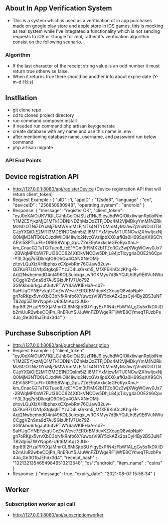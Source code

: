 ## About In App Verification System
- This is a system which is used as a verification of in app purchases made on google play store and apple store in iOS games, this is mocking as real system while I've integrated a functionality which is not sending requests to iOS or Google for real, rather it's verification algorithm consist on the following scenario.

### Algorithm
- If the last character of the receipt string value is an odd number it must return true otherwise false.
- When it returns true there should be another info about expire date (Y-m-d H:i:s)
## Instllation
- git clone repo
- cd to cloned project directory
- run command composer install
- if needed run command php artisan key:generate
- create database with any name and use this name in .env 
- after mentioning database name, username, and password run below command
- php artisan migrate
### API End Points
## Device registration API
- http://127.0.0.1:8080/api/registerDevice (Device registration API that will return client_token)
- Request Example : {
    "uID"   :   1,
    "appID" :   "12sde8",
    "language"  :   "en",
    "deviceID"  :   "256850980948",
    "operating_system"  :   "android"
    } 
- Response: 
{
    "message": "register OK",
    "client_token": "eyJ0eXAiOiJKV1QiLCJhbGciOiJSUzI1NiJ9.eyJhdWQiOiIxIiwianRpIjoiNmY1M2E5YjkzMjQ1MTk1ODNiNDZhMzQxZTFjODc4M2VjMDkyYmM1N2RkMzMzOTNiZDYxMjZkMWVmMzFjNTk4NTY0MmMyMzAwZjVmNDliOTIiLCJpYXQiOjE2MTI3MDE1NDQsIm5iZiI6MTYxMjcwMTU0NCwiZXhwIjoxNjQ0MjM3NTQ0LCJzdWIiOiI4Iiwic2NvcGVzIjpbXX0.afKia0H69SqXX9SChAEVl58PTLuFh-OR9S8Wnp_GpU72eE9jAVxkcIeGFoRyxXmJ-km_CnacG2TaTGiTueo8_tcE1YGm3tFlMX2b1TZo3Cz3wjXWgWOwv0Jx7-2BWqMP0bW7FUI36CC624XtDkVNCOw5DhjL84jcTicyg4aOOE2h6Cpv-Y3L3qq7s5DlkrqtO9OhQu4OANXNnOMj-zitovLQuXlzXHIbphsxxCXpvbRm76CJawB2uw-QiZKxR7LONfpStgkq9TYzJD4Ls6rkm5_MfXF6KnCczKhg-R-Arjt2NwbemndO4nt49KOL3uixxqxLwRGKMyy7dBkYQJLht6y9E6VuNWuCCggVZnSna9d7AJSGIzJh1V7Uo79Z-3GlAkbu6rkgJut3utvPTWY4aWKIEHaA-cd7-SaHUgGYNEFzkqUCxZwWevc7EROfBMdeyKZXcagQ8wIpNpK-gn7oRKpx5vrvXbC3bNfkRnfo6XYuwcsVi9iY5ckAZx2psCyi4By2BS3uNFT82dp5iZWYNppA-U6t6MiAqz2JUk-8qr89I2HzaPPXXjJMmrCL6MiSjtbSUYIgyExPfN4zFbW1Al_gGy5x1kDXilDb2mUuR2wbeCOjPn_RnERuYSJJuWnFZDWgeRF1jWfE8CYmeqTPJzbPe4Jo_Ge3G1bJEhdx3d4"
}
## Purchase Subscription API
- http://127.0.0.1:8080/api/purchaseSubscription
- Request Example : {
    "client_token" : "eyJ0eXAiOiJKV1QiLCJhbGciOiJSUzI1NiJ9.eyJhdWQiOiIxIiwianRpIjoiNmY1M2E5YjkzMjQ1MTk1ODNiNDZhMzQxZTFjODc4M2VjMDkyYmM1N2RkMzMzOTNiZDYxMjZkMWVmMzFjNTk4NTY0MmMyMzAwZjVmNDliOTIiLCJpYXQiOjE2MTI3MDE1NDQsIm5iZiI6MTYxMjcwMTU0NCwiZXhwIjoxNjQ0MjM3NTQ0LCJzdWIiOiI4Iiwic2NvcGVzIjpbXX0.afKia0H69SqXX9SChAEVl58PTLuFh-OR9S8Wnp_GpU72eE9jAVxkcIeGFoRyxXmJ-km_CnacG2TaTGiTueo8_tcE1YGm3tFlMX2b1TZo3Cz3wjXWgWOwv0Jx7-2BWqMP0bW7FUI36CC624XtDkVNCOw5DhjL84jcTicyg4aOOE2h6Cpv-Y3L3qq7s5DlkrqtO9OhQu4OANXNnOMj-zitovLQuXlzXHIbphsxxCXpvbRm76CJawB2uw-QiZKxR7LONfpStgkq9TYzJD4Ls6rkm5_MfXF6KnCczKhg-R-Arjt2NwbemndO4nt49KOL3uixxqxLwRGKMyy7dBkYQJLht6y9E6VuNWuCCggVZnSna9d7AJSGIzJh1V7Uo79Z-3GlAkbu6rkgJut3utvPTWY4aWKIEHaA-cd7-SaHUgGYNEFzkqUCxZwWevc7EROfBMdeyKZXcagQ8wIpNpK-gn7oRKpx5vrvXbC3bNfkRnfo6XYuwcsVi9iY5ckAZx2psCyi4By2BS3uNFT82dp5iZWYNppA-U6t6MiAqz2JUk-8qr89I2HzaPPXXjJMmrCL6MiSjtbSUYIgyExPfN4zFbW1Al_gGy5x1kDXilDb2mUuR2wbeCOjPn_RnERuYSJJuWnFZDWgeRF1jWfE8CYmeqTPJzbPe4Jo_Ge3G1bJEhdx3d4",
    "receipt_hash" : "13213213546549846513213548",
    "os":"android",
    "item_name" : "coins"
}
- Response: {
    "message": true,
    "expiry_date": "2021-08-07 15:58:34"
}

## Worker
### Subscription worker api call
- http://127.0.0.1:8080/api/subscriptionworker

